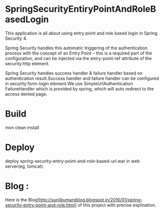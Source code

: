 # SpringSecurityEntiryPointAndRoleBasedLogin

This application is all about using entry point and role based login in Spring Security 4.

Spring Security handles this automatic triggering of the authentication process with the concept of an Entry Point – this is a required part of the configuration, and can be injected via the entry-point-ref attribute of the security:http  element.

Spring Security handles success handler & failure handler based on authentication result.Success handler and failure handler can be configured in security:form-login element.We use SimpleUrlAuthentication FailureHandler which is provided by spring, which will auto redirect to the access denied page.

# Build

mvn clean install

# Deploy 

deploy spring-security-entry-point-and-role-based-url.war in web server(eg, tomcat).

# Blog :

Here is the Blog[http://sunilkumarpblog.blogspot.in/2016/01/spring-security-entry-point-and-role.html] of this project with precise explination.
